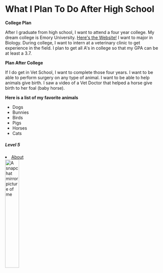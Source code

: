 <DOCTPE html>
<html>
  <body>

  <h1 style="border:2px teal;">What I Plan To Do After High School</h1>
  
  <b> College Plan </b>
  <p>After I graduate from high school, I want to attend a four year college. My dream college is Emory 
  University. <a href="https://www.emory.edu/home/index.html">Here's the Website!</a> 
  I want to major in Biology. During college, I want to intern at a veterinary clinic to get experience in
  the field. I plan to get all A's in college so that my GPA can be at least a 3.7. </p>
  
  <b> Plan After College </b>  
  <p>If I do get in Vet School, I want to complete those four years. I want to be able to perform surgery
  on any type of animal. I want to be able to help animals give birth. I saw a video of a Vet Doctor that 
  helped a horse give birth to her foal (baby horse). </p>
    
  <b> Here is a list of my favorite animals </b>
    <ul>
      <li>Dogs</li>
      <li>Bunnies</li>
      <li>Birds</li>
      <li>Pigs</li>
      <li>Horses</li>
      <li>Cats</li>
    </ul> 
  
  </body>
  
##### Level 5  
  
<html lang="en-US"> 
  <head>
    <meta name="viewport" content="width=device=width, initial-scale=1.0">
    <link rel="stylesheet" href="css/style.css"> 
  </head>
  <body>
  <div class="navbar">
    <li><a href="./">About</a></li> 
  </div>
  <div class="main">
    <div class="clearfix" width=80%>
      <img class="img1" src"ilsia-picture.jpg" alt="A snapchat mirror picture of me" width="30%">
    </html>
